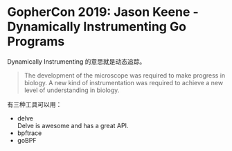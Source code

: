 # GopherCon 2019: Jason Keene - Dynamically Instrumenting Go Programs

Dynamically Instrumenting 的意思就是动态追踪。

> The development of the microscope was required to make progress in biology. A new kind of instrumentation was required to achieve a new level of understanding in biology.

有三种工具可以用：

* delve  
  Delve is awesome and has a great API.
* bpftrace
* goBPF
